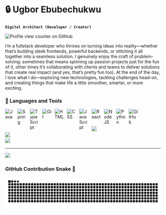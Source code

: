 # 🔒 Ugbor Ebubechukwu

**`Digital Architect (Developer / Creator)`**

![Profile view counter on GitHub](https://komarev.com/ghpvc/?username=3bube)



I’m a fullstack developer who thrives on turning ideas into reality—whether that’s building sleek frontends, powerful backends, or stitching it all together into a seamless solution. I genuinely enjoy the craft of problem-solving: sometimes that means spinning up passion projects just for the fun of it, other times it’s collaborating with clients and teams to deliver solutions that create real impact (and yes, that’s pretty fun too). At the end of the day, I love what I do—exploring new technologies, tackling challenges head-on, and creating things that make life a little smoother, smarter, or more exciting.

### 🧰 Languages and Tools

<img align="left" alt="Java" width="30px" style="padding-right:10px;" src="https://cdn.jsdelivr.net/gh/devicons/devicon/icons/java/java-original.svg"/>
<img align="left" alt="Spring" width="30px" style="padding-right:10px;" src="https://cdn.jsdelivr.net/gh/devicons/devicon/icons/spring/spring-original.svg" />
<img align="left" alt="TypeScript" width="30px" style="padding-right:10px;" src="https://cdn.jsdelivr.net/gh/devicons/devicon/icons/typescript/typescript-plain.svg" />
<img align="left" alt="Git" width="30px" style="padding-right:10px;" src="https://cdn.jsdelivr.net/gh/devicons/devicon/icons/git/git-original.svg" />
<img align="left" alt="HTML" width="30px" style="padding-right:10px;" src="https://cdn.jsdelivr.net/gh/devicons/devicon/icons/html5/html5-plain.svg" />
<img align="left" alt="CSS" width="30px" style="padding-right:10px;" src="https://cdn.jsdelivr.net/gh/devicons/devicon/icons/css3/css3-plain.svg" />
<img align="left" alt="JavaScript" width="30px" style="padding-right:10px;" src="https://cdn.jsdelivr.net/gh/devicons/devicon/icons/javascript/javascript-plain.svg" />
<img align="left" alt="React" width="30px" style="padding-right:10px;" src="https://cdn.jsdelivr.net/gh/devicons/devicon/icons/react/react-original.svg" />
<img align="left" alt="NodeJS" width="30px" style="padding-right:10px;" src="https://cdn.jsdelivr.net/gh/devicons/devicon/icons/nodejs/nodejs-original.svg" />
<img align="left" alt="Python" width="30px" style="padding-right:10px;" src="https://cdn.jsdelivr.net/gh/devicons/devicon/icons/python/python-plain.svg" />
<img align="left" alt="GitHub" width="30px" style="padding-right:10px;" src="https://cdn.jsdelivr.net/gh/devicons/devicon/icons/github/github-original.svg" />
<br />


#

![](https://github-readme-stats.vercel.app/api?username=3bube&theme=dark&hide_border=false&include_all_commits=false&count_private=false)<br/>
![](https://nirzak-streak-stats.vercel.app/?user=3bube&theme=dark&hide_border=false)<br/>
![](https://github-readme-stats.vercel.app/api/top-langs/?username=3bube&theme=dark&hide_border=false&include_all_commits=false&count_private=false&layout=compact)

---
[![](https://visitcount.itsvg.in/api?id=3bube&icon=0&color=0)](https://visitcount.itsvg.in)

### GitHub Contribution Snake 🐍

![snake](https://raw.githubusercontent.com/3bube/3bube/output/github-contribution-grid-snake.svg)

